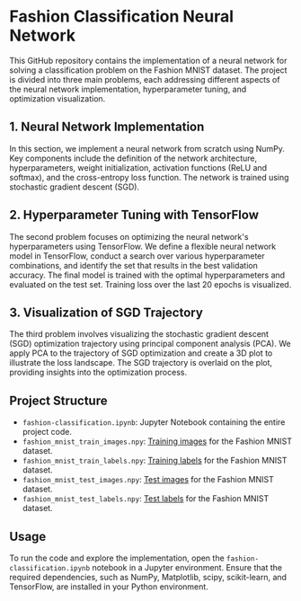 # Fashion Classification Neural Network

This GitHub repository contains the implementation of a neural network for solving a classification problem on the Fashion MNIST dataset. The project is divided into three main problems, each addressing different aspects of the neural network implementation, hyperparameter tuning, and optimization visualization.

## 1. Neural Network Implementation

In this section, we implement a neural network from scratch using NumPy. Key components include the definition of the network architecture, hyperparameters, weight initialization, activation functions (ReLU and softmax), and the cross-entropy loss function. The network is trained using stochastic gradient descent (SGD).

## 2. Hyperparameter Tuning with TensorFlow

The second problem focuses on optimizing the neural network's hyperparameters using TensorFlow. We define a flexible neural network model in TensorFlow, conduct a search over various hyperparameter combinations, and identify the set that results in the best validation accuracy. The final model is trained with the optimal hyperparameters and evaluated on the test set. Training loss over the last 20 epochs is visualized.

## 3. Visualization of SGD Trajectory

The third problem involves visualizing the stochastic gradient descent (SGD) optimization trajectory using principal component analysis (PCA). We apply PCA to the trajectory of SGD optimization and create a 3D plot to illustrate the loss landscape. The SGD trajectory is overlaid on the plot, providing insights into the optimization process.

## Project Structure

- `fashion-classification.ipynb`: Jupyter Notebook containing the entire project code.
- `fashion_mnist_train_images.npy`: [Training images](https://s3.amazonaws.com/jrwprojects/fashion_mnist_train_images.npy) for the Fashion MNIST dataset.
- `fashion_mnist_train_labels.npy`: [Training labels](https://s3.amazonaws.com/jrwprojects/fashion_mnist_train_labels.npy) for the Fashion MNIST dataset.
- `fashion_mnist_test_images.npy`: [Test images](https://s3.amazonaws.com/jrwprojects/fashion_mnist_test_images.npy) for the Fashion MNIST dataset.
- `fashion_mnist_test_labels.npy`: [Test labels](https://s3.amazonaws.com/jrwprojects/fashion_mnist_test_labels.npy) for the Fashion MNIST dataset.

## Usage

To run the code and explore the implementation, open the `fashion-classification.ipynb` notebook in a Jupyter environment. Ensure that the required dependencies, such as NumPy, Matplotlib, scipy, scikit-learn, and TensorFlow, are installed in your Python environment.
